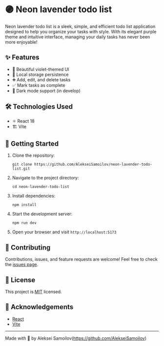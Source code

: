 # 🟣 Neon lavender todo list 

Neon lavender todo list is a sleek, simple, and efficient todo list application designed to help you organize your tasks with style. With its elegant purple theme and intuitive interface, managing your daily tasks has never been more enjoyable!

## ✨ Features

- 🎨 Beautiful violet-themed UI
- 💾 Local storage persistence
- ➕ Add, edit, and delete tasks
- ✅ Mark tasks as complete
- 🌙 Dark mode support (in develop)

## 🛠️ Technologies Used

- ⚛️ React 18
- 🏗️ Vite

## 🚀 Getting Started

1. Clone the repository:
   ```
   git clone https://github.com/AlekseiSamoilov/neon-lavender-todo-list.git
   ```

2. Navigate to the project directory:
   ```
   cd neon-lavender-todo-list
   ```

3. Install dependencies:
   ```
   npm install
   ```

4. Start the development server:
   ```
   npm run dev
   ```

5. Open your browser and visit `http://localhost:5173`

## 🤝 Contributing

Contributions, issues, and feature requests are welcome! Feel free to check the [issues page](https://github.com/AlekseiSamoilov/neon-lavender-todo-list).

## 📜 License

This project is [MIT](https://choosealicense.com/licenses/mit/) licensed.

## 👏 Acknowledgements

- [React](https://reactjs.org/)
- [Vite](https://vitejs.dev/)

---

Made with 💜 by Aleksei Samoilov(https://github.com/AlekseiSamoilov)
